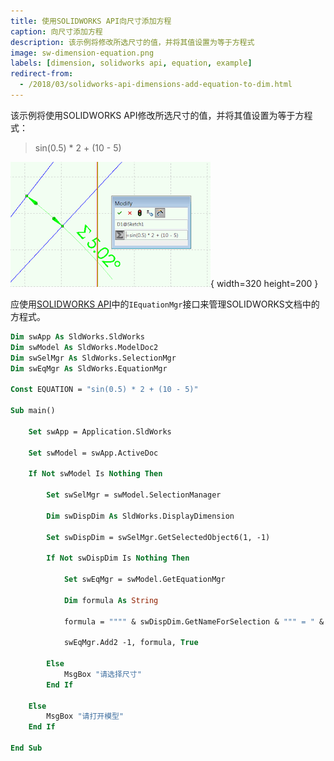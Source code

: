 ```yaml
---
title: 使用SOLIDWORKS API向尺寸添加方程
caption: 向尺寸添加方程
description: 该示例将修改所选尺寸的值，并将其值设置为等于方程式
image: sw-dimension-equation.png
labels: [dimension, solidworks api, equation, example]
redirect-from:
  - /2018/03/solidworks-api-dimensions-add-equation-to-dim.html
---
```

该示例将使用SOLIDWORKS API修改所选尺寸的值，并将其值设置为等于方程式：

> sin(0.5) * 2 + (10 - 5)

![尺寸中的方程式](sw-dimension-equation.png){ width=320 height=200 }

应使用[SOLIDWORKS API](https://help.solidworks.com/2018/english/api/sldworksapi/SolidWorks.Interop.sldworks~SolidWorks.Interop.sldworks.IEquationMgr.html)中的`IEquationMgr`接口来管理SOLIDWORKS文档中的方程式。

~~~ vb
Dim swApp As SldWorks.SldWorks
Dim swModel As SldWorks.ModelDoc2
Dim swSelMgr As SldWorks.SelectionMgr
Dim swEqMgr As SldWorks.EquationMgr

Const EQUATION = "sin(0.5) * 2 + (10 - 5)"

Sub main()

    Set swApp = Application.SldWorks
    
    Set swModel = swApp.ActiveDoc
    
    If Not swModel Is Nothing Then
    
        Set swSelMgr = swModel.SelectionManager
        
        Dim swDispDim As SldWorks.DisplayDimension
        
        Set swDispDim = swSelMgr.GetSelectedObject6(1, -1)
                
        If Not swDispDim Is Nothing Then
                
            Set swEqMgr = swModel.GetEquationMgr
            
            Dim formula As String
            
            formula = """" & swDispDim.GetNameForSelection & """ = " & EQUATION
            
            swEqMgr.Add2 -1, formula, True
        
        Else
            MsgBox "请选择尺寸"
        End If
    
    Else
        MsgBox "请打开模型"
    End If
    
End Sub


~~~